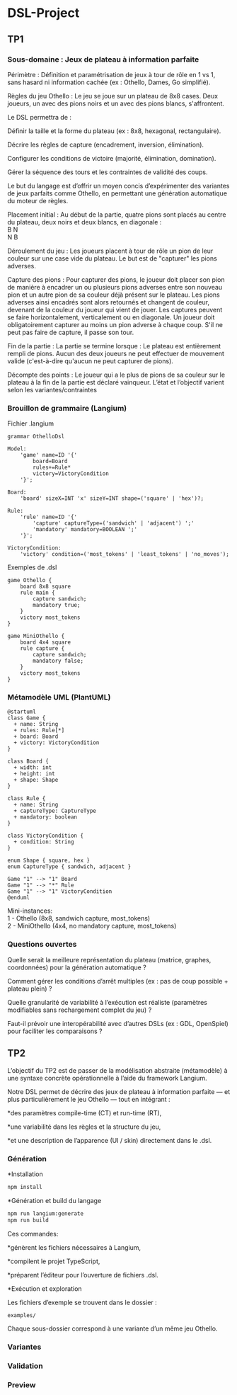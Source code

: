 # DSL-Project

## TP1

### Sous-domaine : Jeux de plateau à information parfaite
Périmètre : Définition et paramétrisation de jeux à tour de rôle en 1 vs 1, sans hasard ni information cachée (ex : Othello, Dames, Go simplifié).

Règles du jeu Othello :
Le jeu se joue sur un plateau de 8x8 cases. Deux joueurs, un avec des pions noirs et un avec des pions blancs, s'affrontent.

Le DSL permettra de :

Définir la taille et la forme du plateau (ex : 8x8, hexagonal, rectangulaire).

Décrire les règles de capture (encadrement, inversion, élimination).

Configurer les conditions de victoire (majorité, élimination, domination).

Gérer la séquence des tours et les contraintes de validité des coups.

Le but du langage est d’offrir un moyen concis d’expérimenter des variantes de jeux parfaits comme Othello, en permettant une génération automatique du moteur de règles.

Placement initial : Au début de la partie, quatre pions sont placés au centre du plateau, deux noirs et deux blancs, en diagonale :
<br>
B N
<br>
N B

Déroulement du jeu : Les joueurs placent à tour de rôle un pion de leur couleur sur une case vide du plateau. Le but est de "capturer" les pions adverses.

Capture des pions : Pour capturer des pions, le joueur doit placer son pion de manière à encadrer un ou plusieurs pions adverses entre son nouveau pion et un autre pion de sa couleur déjà présent sur le plateau. Les pions adverses ainsi encadrés sont alors retournés et changent de couleur, devenant de la couleur du joueur qui vient de jouer.
Les captures peuvent se faire horizontalement, verticalement ou en diagonale.
Un joueur doit obligatoirement capturer au moins un pion adverse à chaque coup. S'il ne peut pas faire de capture, il passe son tour.

Fin de la partie : La partie se termine lorsque :
Le plateau est entièrement rempli de pions.
Aucun des deux joueurs ne peut effectuer de mouvement valide (c'est-à-dire qu'aucun ne peut capturer de pions).

Décompte des points : Le joueur qui a le plus de pions de sa couleur sur le plateau à la fin de la partie est déclaré vainqueur.
L’état et l’objectif varient selon les variantes/contraintes



### Brouillon de grammaire (Langium)

Fichier .langium

```langium
grammar OthelloDsl

Model:
    'game' name=ID '{'
        board=Board
        rules+=Rule*
        victory=VictoryCondition
    '}';

Board:
    'board' sizeX=INT 'x' sizeY=INT shape=('square' | 'hex')?;

Rule:
    'rule' name=ID '{'
        'capture' captureType=('sandwich' | 'adjacent') ';'
        'mandatory' mandatory=BOOLEAN ';'
    '}';

VictoryCondition:
    'victory' condition=('most_tokens' | 'least_tokens' | 'no_moves');
```
Exemples de .dsl

```dsl
game Othello {
    board 8x8 square
    rule main {
        capture sandwich;
        mandatory true;
    }
    victory most_tokens
}
```

```dsl
game MiniOthello {
    board 4x4 square
    rule capture {
        capture sandwich;
        mandatory false;
    }
    victory most_tokens
}
```


### Métamodèle UML (PlantUML)

```PlantUML
@startuml
class Game {
  + name: String
  + rules: Rule[*]
  + board: Board
  + victory: VictoryCondition
}

class Board {
  + width: int
  + height: int
  + shape: Shape
}

class Rule {
  + name: String
  + captureType: CaptureType
  + mandatory: boolean
}

class VictoryCondition {
  + condition: String
}

enum Shape { square, hex }
enum CaptureType { sandwich, adjacent }

Game "1" --> "1" Board
Game "1" --> "*" Rule
Game "1" --> "1" VictoryCondition
@enduml
```

Mini-instances:<br>
1 - Othello (8x8, sandwich capture, most_tokens)<br>
2 - MiniOthello (4x4, no mandatory capture, most_tokens)



### Questions ouvertes

Quelle serait la meilleure représentation du plateau (matrice, graphes, coordonnées) pour la génération automatique ?

Comment gérer les conditions d’arrêt multiples (ex : pas de coup possible + plateau plein) ?

Quelle granularité de variabilité à l’exécution est réaliste (paramètres modifiables sans rechargement complet du jeu) ?

Faut-il prévoir une interopérabilité avec d’autres DSLs (ex : GDL, OpenSpiel) pour faciliter les comparaisons ?


## TP2

L’objectif du TP2 est de passer de la modélisation abstraite (métamodèle) à une syntaxe concrète opérationnelle à l’aide du framework Langium.

Notre DSL permet de décrire des jeux de plateau à information parfaite — et plus particulièrement le jeu Othello — tout en intégrant :

*des paramètres compile-time (CT) et run-time (RT),

*une variabilité dans les règles et la structure du jeu,

*et une description de l’apparence (UI / skin) directement dans le .dsl.

### Génération

*Installation

```bash
npm install
```

*Génération et build du langage

```bash
npm run langium:generate
npm run build
```

Ces commandes:

*génèrent les fichiers nécessaires à Langium,

*compilent le projet TypeScript,

*préparent l’éditeur pour l’ouverture de fichiers .dsl.


*Exécution et exploration

Les fichiers d’exemple se trouvent dans le dossier :

```bash
examples/
```

Chaque sous-dossier correspond à une variante d’un même jeu Othello.

### Variantes

### Validation

### Preview
